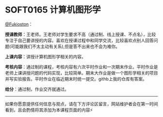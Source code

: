 # SOFT0165 计算机图形学

[@Fukioston](https://github.com/fukioston)：

**授课教师**：王老师。王老师对学生要求不高（通过制、线上授课、不点名），比较专注于自己要讲授的内容。喜欢在授课过程中和同学交流，比较喜欢点别人回答问题(可能跟我们不太主动有关系),但是答不出来也不会为难你。

**上课内容**：讲授计算机图形学相关的内容。

**考核内容**：通过制的课程，考核内容有六次平时作业和一次期末作业。平时作业是老师上课讲授问题的代码实现，比较简单。期末大作业是做一个图形学相关的项目并写实验报告。平时作业在临近期末时统一提交。githb上我的仓库有答案。

**给分**：通过制，作业交齐就通过。


------

如果你愿意提供任何信息与观点，请在下方评论区留言，网站维护者会在第一时间看到，且会酌情将其添加为本课程页面的内容⚡️
